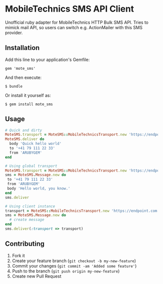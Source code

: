 # MobileTechnics SMS API Client

Unofficial ruby adapter for MobileTechnics HTTP Bulk SMS API. Tries to mimick
mail API, so users can switch e.g. ActionMailer with this SMS provider.

## Installation

Add this line to your application's Gemfile:

    gem 'mote_sms'

And then execute:

    $ bundle

Or install it yourself as:

    $ gem install mote_sms

## Usage

```ruby
# Quick and dirty
MoteSMS.transport = MoteSMS::MobileTechnicsTransport.new 'https://endpoint.com:1234', 'username', 'password'
MoteSMS.deliver do
  body 'Quick hello world'
  to '+41 79 111 22 33'
  from 'ARUBYGEM'
end
```

```ruby
# Using global transport
MoteSMS.transport = MoteSMS::MobileTechnicsTransport.new 'https://endpoint.com:1234', 'username', 'password'
sms = MoteSMS.Message.new do
 to '+41 79 111 22 33'
 from 'ARUBYGEM'
 body 'Hello world, you know.'
end
sms.deliver
```

```ruby
# Using client instance
transport = MoteSMS::MobileTechnicsTransport.new 'https://endpoint.com:1234', 'username', 'password'
sms = MoteSMS.Message.new do
  # create message
end
sms.deliver(:transport => transport)
```

## Contributing

1. Fork it
2. Create your feature branch (`git checkout -b my-new-feature`)
3. Commit your changes (`git commit -am 'Added some feature'`)
4. Push to the branch (`git push origin my-new-feature`)
5. Create new Pull Request
